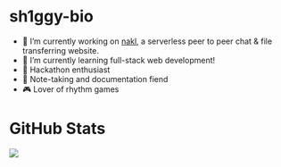 # sh1ggy-bio

- 🔭 I’m currently working on [nakl](https://nakl.vercel.app/), a serverless peer to peer chat & file transferring website. 
- 🌱 I’m currently learning full-stack web development!
- 🤯 Hackathon enthusiast
- 📓 Note-taking and documentation fiend
- 🎮 Lover of rhythm games

# GitHub Stats
![](https://github-readme-stats.vercel.app/api?username=sh1ggy&show_icons=true&theme=dracula)

